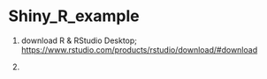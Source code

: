 # Shiny_R_example


1) download R & RStudio Desktop;  
https://www.rstudio.com/products/rstudio/download/#download

2) 
